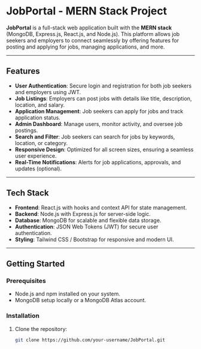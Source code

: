 # JobPortal - MERN Stack Project

**JobPortal** is a full-stack web application built with the **MERN stack** (MongoDB, Express.js, React.js, and Node.js). This platform allows job seekers and employers to connect seamlessly by offering features for posting and applying for jobs, managing applications, and more.

---

## Features

- **User Authentication**: Secure login and registration for both job seekers and employers using JWT.
- **Job Listings**: Employers can post jobs with details like title, description, location, and salary.
- **Application Management**: Job seekers can apply for jobs and track application status.
- **Admin Dashboard**: Manage users, monitor activity, and oversee job postings.
- **Search and Filter**: Job seekers can search for jobs by keywords, location, or category.
- **Responsive Design**: Optimized for all screen sizes, ensuring a seamless user experience.
- **Real-Time Notifications**: Alerts for job applications, approvals, and updates (optional).

---

## Tech Stack

- **Frontend**: React.js with hooks and context API for state management.
- **Backend**: Node.js with Express.js for server-side logic.
- **Database**: MongoDB for scalable and flexible data storage.
- **Authentication**: JSON Web Tokens (JWT) for secure user authentication.
- **Styling**: Tailwind CSS / Bootstrap for responsive and modern UI.

---

## Getting Started

### Prerequisites

- Node.js and npm installed on your system.
- MongoDB setup locally or a MongoDB Atlas account.

### Installation

1. Clone the repository:
   ```bash
   git clone https://github.com/your-username/JobPortal.git
